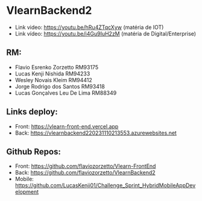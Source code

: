 # VlearnBackend2
- Link video: https://youtu.be/hRu4ZTqcXyw (matéria de IOT)
- Link vídeo: https://youtu.be/i4Gu9IuH2zM (matéria de Digital/Enterprise)

## RM:
- Flavio Esrenko Zorzetto RM93175
- Lucas Kenji Nishida RM94233
- Wesley Novais Kleim RM94412
- Jorge Rodrigo dos Santos RM93418
- Lucas Gonçalves Leu De Lima RM88349

## Links deploy:
- Front: https://vlearn-front-end.vercel.app
- Back: https://vlearnbackend220231110213553.azurewebsites.net

## Github Repos:
- Front: https://github.com/flaviozorzetto/Vlearn-FrontEnd
- Back: https://github.com/flaviozorzetto/VlearnBackend2
- Mobile: https://github.com/LucasKenji01/Challenge_Sprint_HybridMobileAppDevelopment
